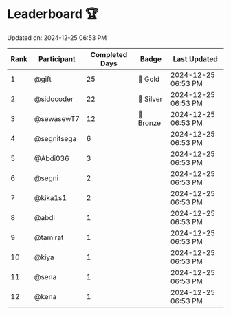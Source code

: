 # Leaderboard 🏆

Updated on: 2024-12-25 06:53 PM

| Rank | Participant       | Completed Days | Badge      | Last Updated         |
|------|-------------------|----------------|------------|----------------------|
| 1    | @gift             | 25             | 🏅 Gold     | 2024-12-25 06:53 PM |
| 2    | @sidocoder        | 22             | 🥈 Silver   | 2024-12-25 06:53 PM |
| 3    | @sewasewT7        | 12             | 🥉 Bronze   | 2024-12-25 06:53 PM |
| 4    | @segnitsega       | 6              |            | 2024-12-25 06:53 PM |
| 5    | @Abdi036          | 3              |            | 2024-12-25 06:53 PM |
| 6    | @segni            | 2              |            | 2024-12-25 06:53 PM |
| 7    | @kika1s1          | 2              |            | 2024-12-25 06:53 PM |
| 8    | @abdi             | 1              |            | 2024-12-25 06:53 PM |
| 9    | @tamirat          | 1              |            | 2024-12-25 06:53 PM |
| 10   | @kiya             | 1              |            | 2024-12-25 06:53 PM |
| 11   | @sena             | 1              |            | 2024-12-25 06:53 PM |
| 12   | @kena             | 1              |            | 2024-12-25 06:53 PM |
